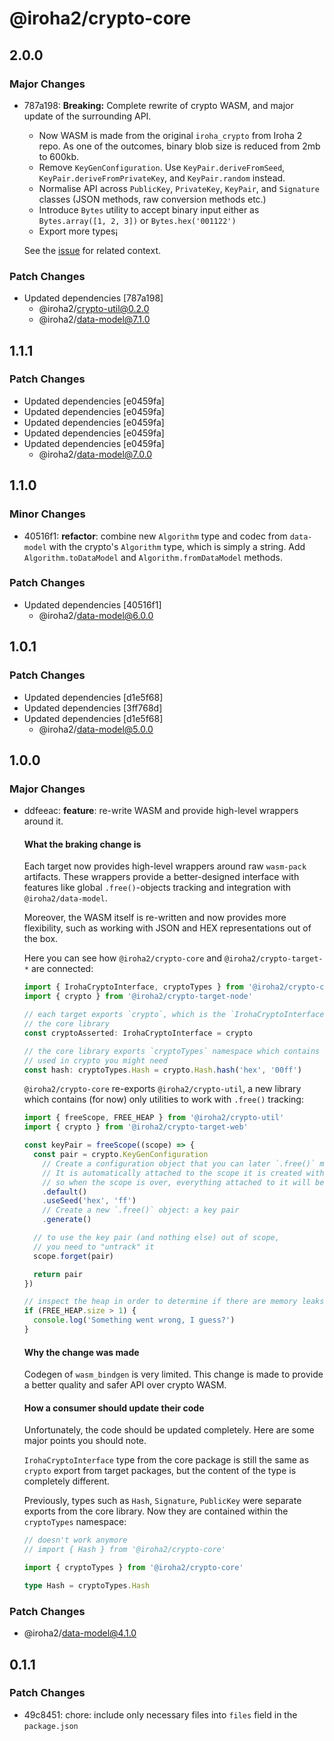 # @iroha2/crypto-core

## 2.0.0

### Major Changes

- 787a198: **Breaking:** Complete rewrite of crypto WASM, and major update of the surrounding API.

  - Now WASM is made from the original `iroha_crypto` from Iroha 2 repo. As one of the outcomes, binary blob size is reduced from 2mb to 600kb.
  - Remove `KeyGenConfiguration`. Use `KeyPair.deriveFromSeed`, `KeyPair.deriveFromPrivateKey`, and `KeyPair.random` instead.
  - Normalise API across `PublicKey`, `PrivateKey`, `KeyPair`, and `Signature` classes (JSON methods, raw conversion methods etc.)
  - Introduce `Bytes` utility to accept binary input either as `Bytes.array([1, 2, 3])` or `Bytes.hex('001122')`
  - Export more types¡

  See the [issue](https://github.com/hyperledger/iroha-javascript/issues/186) for related context.

### Patch Changes

- Updated dependencies [787a198]
  - @iroha2/crypto-util@0.2.0
  - @iroha2/data-model@7.1.0

## 1.1.1

### Patch Changes

- Updated dependencies [e0459fa]
- Updated dependencies [e0459fa]
- Updated dependencies [e0459fa]
- Updated dependencies [e0459fa]
- Updated dependencies [e0459fa]
  - @iroha2/data-model@7.0.0

## 1.1.0

### Minor Changes

- 40516f1: **refactor**: combine new `Algorithm` type and codec from `data-model` with the crypto's `Algorithm` type, which is simply a string. Add `Algorithm.toDataModel` and `Algorithm.fromDataModel` methods.

### Patch Changes

- Updated dependencies [40516f1]
  - @iroha2/data-model@6.0.0

## 1.0.1

### Patch Changes

- Updated dependencies [d1e5f68]
- Updated dependencies [3ff768d]
- Updated dependencies [d1e5f68]
  - @iroha2/data-model@5.0.0

## 1.0.0

### Major Changes

- ddfeeac: **feature**: re-write WASM and provide high-level wrappers around it.

  #### What the braking change is

  Each target now provides high-level wrappers around raw `wasm-pack` artifacts. These wrappers provide a better-designed interface with features like global `.free()`-objects tracking and integration with `@iroha2/data-model`.

  Moreover, the WASM itself is re-written and now provides more flexibility, such as working with JSON and HEX representations out of the box.

  Here you can see how `@iroha2/crypto-core` and `@iroha2/crypto-target-*` are connected:

  ```ts
  import { IrohaCryptoInterface, cryptoTypes } from '@iroha2/crypto-core'
  import { crypto } from '@iroha2/crypto-target-node'

  // each target exports `crypto`, which is the `IrohaCryptoInterface` type from
  // the core library
  const cryptoAsserted: IrohaCryptoInterface = crypto

  // the core library exports `cryptoTypes` namespace which contains all the types
  // used in crypto you might need
  const hash: cryptoTypes.Hash = crypto.Hash.hash('hex', '00ff')
  ```

  `@iroha2/crypto-core` re-exports `@iroha2/crypto-util`, a new library which contains (for now) only utilities to work with `.free()` tracking:

  ```ts
  import { freeScope, FREE_HEAP } from '@iroha2/crypto-util'
  import { crypto } from '@iroha2/crypto-target-web'

  const keyPair = freeScope((scope) => {
    const pair = crypto.KeyGenConfiguration
      // Create a configuration object that you can later `.free()` manually.
      // It is automatically attached to the scope it is created within,
      // so when the scope is over, everything attached to it will be freed.
      .default()
      .useSeed('hex', 'ff')
      // Create a new `.free()` object: a key pair
      .generate()

    // to use the key pair (and nothing else) out of scope,
    // you need to "untrack" it
    scope.forget(pair)

    return pair
  })

  // inspect the heap in order to determine if there are memory leaks
  if (FREE_HEAP.size > 1) {
    console.log('Something went wrong, I guess?')
  }
  ```

  #### Why the change was made

  Codegen of `wasm_bindgen` is very limited. This change is made to provide a better quality and safer API over crypto WASM.

  #### How a consumer should update their code

  Unfortunately, the code should be updated completely. Here are some major points you should note.

  `IrohaCryptoInterface` type from the core package is still the same as `crypto` export from target packages, but the content of the type is completely different.

  Previously, types such as `Hash`, `Signature`, `PublicKey` were separate exports from the core library. Now they are contained within the `cryptoTypes` namespace:

  ```ts
  // doesn't work anymore
  // import { Hash } from '@iroha2/crypto-core'

  import { cryptoTypes } from '@iroha2/crypto-core'

  type Hash = cryptoTypes.Hash
  ```

### Patch Changes

- @iroha2/data-model@4.1.0

## 0.1.1

### Patch Changes

- 49c8451: chore: include only necessary files into `files` field in the `package.json`
